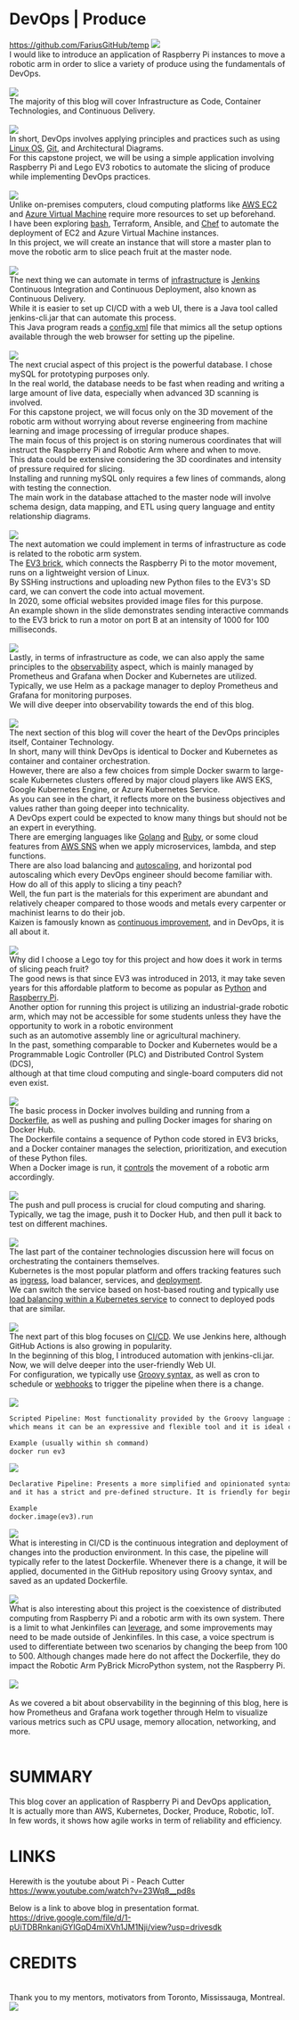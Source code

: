 # DevOps | Produce
https://github.com/FariusGitHub/temp
![](https://github.com/FariusGitHub/temp/blob/main/image/image25.png)</br>
I would like to introduce an application of Raspberry Pi instances to move a robotic arm in order to slice a variety of produce using the fundamentals of DevOps.</br></br>
![](https://github.com/FariusGitHub/temp/blob/main/image/image26.png)</br>
The majority of this blog will cover Infrastructure as Code, Container Technologies, and Continuous Delivery.</br></br>
![](https://github.com/FariusGitHub/temp/blob/main/image/image27.png)</br>
In short, DevOps involves applying principles and practices such as using [Linux OS](https://github.com/FariusGitHub/temp/blob/main/code/01_DevOps_Fundamentals_Linux_OS.md), [Git](https://github.com/FariusGitHub/temp/blob/main/code/02_DevOps_Fundamentals_Git_GitHub.md), and Architectural Diagrams. </br>
For this capstone project, we will be using a simple application involving Raspberry Pi and Lego EV3 robotics to automate the slicing of produce while implementing DevOps practices.</br></br>
![](https://github.com/FariusGitHub/temp/blob/main/image/image28.png)</br>
Unlike on-premises computers, cloud computing platforms like [AWS EC2](https://github.com/FariusGitHub/temp/blob/main/code/03_Terraform_VPC_EC2.md#example-of-ec2-with-ansible) and [Azure Virtual Machine](https://github.com/FariusGitHub/temp/blob/main/code/03_Terraform_VPC_EC2.md#example-of-azure-vm-setup-with-terraform) require more resources to set up beforehand. <br>
I have been exploring [bash](https://medium.com/p/23f568a31353/edit), Terraform, Ansible, and [Chef](https://github.com/FariusGitHub/chef-ec2) to automate the deployment of EC2 and Azure Virtual Machine instances. </br>
In this project, we will create an instance that will store a master plan to move the robotic arm to slice peach fruit at the master node.</br></br>
![](https://github.com/FariusGitHub/temp/blob/main/image/image29.png)</br>
The next thing we can automate in terms of [infrastructure](https://github.com/FariusGitHub/temp/blob/main/code/06_Terraform_Jenkins.md) is [Jenkins](https://github.com/FariusGitHub/temp/blob/main/code/11a_CICD_jenkins_console_output.md) Continuous Integration and Continuous Deployment, also known as Continuous Delivery. </br>
While it is easier to set up CI/CD with a web UI, there is a Java tool called jenkins-cli.jar that can automate this process. </br>
This Java program reads a [config.xml](https://raw.githubusercontent.com/FariusGitHub/temp/main/image/image22.png) file that mimics all the setup options available through the web browser for setting up the pipeline.</br></br>
![](https://github.com/FariusGitHub/temp/blob/main/image/image30.png)</br>
The next crucial aspect of this project is the powerful database. I chose mySQL for prototyping purposes only. </br>
In the real world, the database needs to be fast when reading and writing a large amount of live data, especially when advanced 3D scanning is involved. </br>
For this capstone project, we will focus only on the 3D movement of the robotic arm without worrying about reverse engineering from machine learning and image processing of irregular produce shapes. </br>
The main focus of this project is on storing numerous coordinates that will instruct the Raspberry Pi and Robotic Arm where and when to move. </br>
This data could be extensive considering the 3D coordinates and intensity of pressure required for slicing. </br>
Installing and running mySQL only requires a few lines of commands, along with testing the connection. </br>
The main work in the database attached to the master node will involve schema design, data mapping, and ETL using query language and entity relationship diagrams.</br></br>
![](https://github.com/FariusGitHub/temp/blob/main/image/image31.png)</br>
The next automation we could implement in terms of infrastructure as code is related to the robotic arm system. </br>
The [EV3 brick](https://education.lego.com/en-us/product-resources/mindstorms-ev3/teacher-resources/python-for-ev3/), which connects the Raspberry Pi to the motor movement, runs on a lightweight version of Linux. </br>
By SSHing instructions and uploading new Python files to the EV3's SD card, we can convert the code into actual movement. </br>
In 2020, some official websites provided image files for this purpose. </br>
An example shown in the slide demonstrates sending interactive commands to the EV3 brick to run a motor on port B at an intensity of 1000 for 100 milliseconds.</br></br>
![](https://github.com/FariusGitHub/temp/blob/main/image/image32.png)</br>
Lastly, in terms of infrastructure as code, we can also apply the same principles to the [observability](https://github.com/FariusGitHub/temp/blob/main/code/07_Terraform_Grafana.md) aspect, which is mainly managed by Prometheus and Grafana when Docker and Kubernetes are utilized. </br>
Typically, we use Helm as a package manager to deploy Prometheus and Grafana for monitoring purposes.</br>
We will dive deeper into observability towards the end of this blog.</br></br>
![](https://github.com/FariusGitHub/temp/blob/main/image/image33.png)</br>
The next section of this blog will cover the heart of the DevOps principles itself, Container Technology. </br>
In short, many will think DevOps is identical to Docker and Kubernetes as container and container orchestration. </br>
However, there are also a few choices from simple Docker swarm to large-scale Kubernetes clusters offered by major cloud players like AWS EKS, Google Kubernetes Engine, or Azure Kubernetes Service. </br>
As you can see in the chart, it reflects more on the business objectives and values rather than going deeper into technicality. </br>
A DevOps expert could be expected to know many things but should not be an expert in everything. </br>
There are emerging languages like [Golang](https://github.com/FariusGitHub/crd) and [Ruby](https://medium.com/p/14ffb11cd6cd/edit), or some cloud features from [AWS SNS](https://medium.com/p/9538f74936d9/edit) when we apply microservices, lambda, and step functions. </br> 
There are also load balancing and [autoscaling](https://medium.com/p/c340ddde64de/edit), and horizontal pod autoscaling which every DevOps engineer should become familiar with. </br> 
How do all of this apply to slicing a tiny peach? </br>
Well, the fun part is the materials for this experiment are abundant and relatively cheaper compared to those woods and metals every carpenter or machinist learns to do their job. </br>
Kaizen is famously known as [continuous improvement](https://en.wikipedia.org/wiki/DevOps), and in DevOps, it is all about it.</br></br>
![](https://github.com/FariusGitHub/temp/blob/main/image/image34.png)</br>
Why did I choose a Lego toy for this project and how does it work in terms of slicing peach fruit? </br> 
The good news is that since EV3 was introduced in 2013, it may take seven years for this affordable platform to become as popular as [Python](https://github.com/FariusGitHub/temp/tree/main/code) and [Raspberry Pi](https://www.ev3dev.org/). </br>
Another option for running this project is utilizing an industrial-grade robotic arm, which may not be accessible for some students unless they have the opportunity to work in a robotic environment </br>
such as an automotive assembly line or agricultural machinery. </br>
In the past, something comparable to Docker and Kubernetes would be a Programmable Logic Controller (PLC) and Distributed Control System (DCS), </br>
although at that time cloud computing and single-board computers did not even exist.</br></br>
![](https://github.com/FariusGitHub/temp/blob/main/image/image35.png)</br>
The basic process in Docker involves building and running from a [Dockerfile](https://github.com/FariusGitHub/temp/blob/main/code/08_Docker_Dockerfile_Design.md), as well as pushing and pulling Docker images for sharing on Docker Hub. </br>
The Dockerfile contains a sequence of Python code stored in EV3 bricks, and a Docker container manages the selection, prioritization, and execution of these Python files. </br> 
When a Docker image is run, it [controls](https://www.ev3dev.org/docs/tutorials/connecting-to-the-internet-via-usb/) the movement of a robotic arm accordingly.</br></br>
![](https://github.com/FariusGitHub/temp/blob/main/image/image36.png)</br>
The push and pull process is crucial for cloud computing and sharing. </br>
Typically, we tag the image, push it to Docker Hub, and then pull it back to test on different machines.</br></br>
![](https://github.com/FariusGitHub/temp/blob/main/image/image37.png)</br>
The last part of the container technologies discussion here will focus on orchestrating the containers themselves. </br>
Kubernetes is the most popular platform and offers tracking features such as [ingress](https://github.com/FariusGitHub/temp/blob/main/code/ingress.yaml), load balancer, services, and [deployment](https://github.com/FariusGitHub/temp/blob/main/code/deployment.yaml). </br>
We can switch the service based on host-based routing and typically use [load balancing within a Kubernetes service](https://github.com/FariusGitHub/temp/blob/main/code/LoadBalancerService.yaml) to connect to deployed pods that are similar.</br></br>
![](https://github.com/FariusGitHub/temp/blob/main/image/image38.png)</br>
The next part of this blog focuses on [CI/CD](https://github.com/FariusGitHub/temp/blob/main/code/11_CICD_setup.md). We use Jenkins here, although GitHub Actions is also growing in popularity. </br>
In the beginning of this blog, I introduced automation with jenkins-cli.jar. Now, we will delve deeper into the user-friendly Web UI. </br>
For configuration, we typically use [Groovy syntax](https://github.com/FariusGitHub/temp/blob/main/code/Jenkinsfile_github), as well as cron to schedule or [webhooks](https://github.com/FariusGitHub/Example_Webpage) to trigger the pipeline when there is a change.</br></br>
![](https://github.com/FariusGitHub/temp/blob/main/image/image39.png)</br>
```txt
Scripted Pipeline: Most functionality provided by the Groovy language is made available to Scripted Pipeline,
which means it can be an expressive and flexible tool and it is ideal choice for power-users with complex requirements. 

Example (usually within sh command)
docker run ev3
```
![](https://github.com/FariusGitHub/temp/blob/main/image/image40.png)</br>
```txt
Declarative Pipeline: Presents a more simplified and opinionated syntax. It must be enclosed with a pipeline block
and it has a strict and pre-defined structure. It is friendly for beginners. 

Example
docker.image(ev3).run
```
![](https://github.com/FariusGitHub/temp/blob/main/image/image41.png)</br>
What is interesting in CI/CD is the continuous integration and deployment of changes into the production environment. In this case, the pipeline will typically refer to the latest Dockerfile. Whenever there is a change, it will be applied, documented in the GitHub repository using Groovy syntax, and saved as an updated Dockerfile.</br></br>
![](https://github.com/FariusGitHub/temp/blob/main/image/image42.png)</br>
What is also interesting about this project is the coexistence of distributed computing from Raspberry Pi and a robotic arm with its own system. There is a limit to what Jenkinfiles can [leverage](https://github.com/FariusGitHub/temp/blob/main/code/leverage.md), and some improvements may need to be made outside of Jenkinfiles. In this case, a voice spectrum is used to differentiate between two scenarios by changing the beep from 100 to 500. Although changes made here do not affect the Dockerfile, they do impact the Robotic Arm PyBrick MicroPython system, not the Raspberry Pi.</br></br>
![](https://github.com/FariusGitHub/temp/blob/main/image/image43.png)</br></br>
As we covered a bit about observability in the beginning of this blog, here is how Prometheus and Grafana work together through Helm to visualize various metrics such as CPU usage, memory allocation, networking, and more.</br></br>

# SUMMARY
This blog cover an application of Raspberry Pi and DevOps application, </br>
It is actually more than AWS, Kubernetes, Docker, Produce, Robotic, IoT. </br>
In few words, it shows how agile works in term of reliability and efficiency. </br>

# LINKS
Herewith is the youtube about Pi - Peach Cutter </br>
https://www.youtube.com/watch?v=23Wq8__pd8s </br>

Below is a link to above blog in presentation format.</br> 
https://drive.google.com/file/d/1-pUiTDBRnkanjGYIGqD4miXVh1JM1Nji/view?usp=drivesdk</br>

# CREDITS
</br>Thank you to my mentors, motivators from Toronto, Mississauga, Montreal.</br>
![](https://github.com/FariusGitHub/temp/blob/main/image/image24.png)
